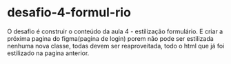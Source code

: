 # desafio-4-formul-rio
O desafio é construir o conteúdo da aula 4 - estilização formulário.   E criar a próxima pagina do figma(pagina de login) porem não pode ser estilizada nenhuma nova classe, todas devem ser reaproveitada, todo o html que já foi estilizado na pagina anterior.
